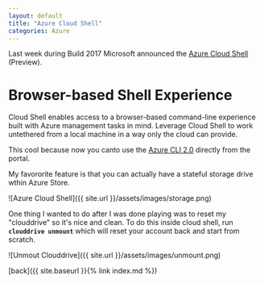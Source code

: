 ```yaml
---
layout: default
title: "Azure Cloud Shell"
categories: Azure 
---
```


Last week during Build 2017 Microsoft announced the [Azure Cloud Shell](https://docs.microsoft.com/en-us/azure/cloud-shell/overview) (Preview).

# Browser-based Shell Experience

Cloud Shell enables access to a browser-based command-line experience built with Azure management tasks in mind. Leverage Cloud Shell to work untethered from a local machine in a way only the cloud can provide.

This cool because now you canto use the [Azure CLI 2.0](https://docs.microsoft.com/en-us/cli/azure/overview) directly from the portal.

My favororite feature is that you can actually have a stateful storage drive wthin Azure Store.

![Azure Cloud Shell]({{ site.url }}/assets/images/storage.png)

One thing I wanted to do after I was done playing was to reset my "clouddrive" so it's nice and clean. To do this inside cloud shell, run **`clouddrive unmount`** which will reset your account back and start from scratch.

![Unmout Clouddrive]({{ site.url }}/assets/images/unmount.png)

[back]({{ site.baseurl }}{% link index.md %})